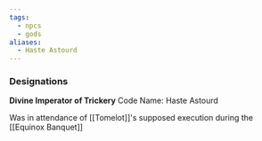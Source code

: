 ```yaml
---
tags:
  - npcs
  - gods
aliases:
  - Haste Astourd
---
```

### Designations
**Divine Imperator of Trickery**
Code Name: Haste Astourd

Was in attendance of [[Tomelot]]'s supposed execution during the [[Equinox Banquet]] 